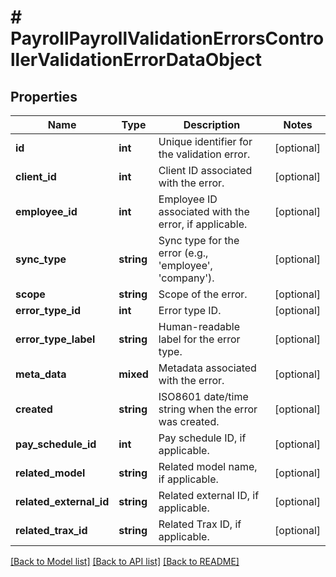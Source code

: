 # # PayrollPayrollValidationErrorsControllerValidationErrorDataObject

## Properties

Name | Type | Description | Notes
------------ | ------------- | ------------- | -------------
**id** | **int** | Unique identifier for the validation error. | [optional]
**client_id** | **int** | Client ID associated with the error. | [optional]
**employee_id** | **int** | Employee ID associated with the error, if applicable. | [optional]
**sync_type** | **string** | Sync type for the error (e.g., &#39;employee&#39;, &#39;company&#39;). | [optional]
**scope** | **string** | Scope of the error. | [optional]
**error_type_id** | **int** | Error type ID. | [optional]
**error_type_label** | **string** | Human-readable label for the error type. | [optional]
**meta_data** | **mixed** | Metadata associated with the error. | [optional]
**created** | **string** | ISO8601 date/time string when the error was created. | [optional]
**pay_schedule_id** | **int** | Pay schedule ID, if applicable. | [optional]
**related_model** | **string** | Related model name, if applicable. | [optional]
**related_external_id** | **string** | Related external ID, if applicable. | [optional]
**related_trax_id** | **string** | Related Trax ID, if applicable. | [optional]

[[Back to Model list]](../../README.md#models) [[Back to API list]](../../README.md#endpoints) [[Back to README]](../../README.md)

